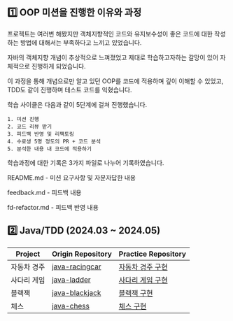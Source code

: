 <br><br>
## 1️⃣ OOP 미션을 진행한 이유와 과정
프로젝트는 여러번 해봤지만 객체지향적인 코드와 유지보수성이 좋은 코드에 대한 작성하는 방법에 대해서는 부족하다고 느끼고 있었습니다.

자바의 객체지향 개념이 추상적으로 느껴졌었고 제대로 학습하고자하는 갈망이 있어 자체적으로 진행하게 되었습니다.

이 과정을 통해 개념으로만 알고 있던 OOP를 코드에 적용하며 깊이 이해할 수 있었고, TDD도 같이 진행하며 테스트 코드를 익혔습니다.

학습 사이클은 다음과 같이 5단계에 걸쳐 진행했습니다.

```
1. 미션 진행
2. 코드 리뷰 받기
3. 피드백 반영 및 리팩토링
4. 수료생 5명 정도의 PR + 코드 분석
5. 분석한 내용 내 코드에 적용하기
```

학습과정에 대한 기록은 3가지 파일로 나누어 기록하였습니다.

README.md - 미션 요구사항 및 자문자답한 내용

feedback.md - 피드백 내용

fd-refactor.md - 피드백 반영 내용

## 2️⃣ Java/TDD (2024.03 ~ 2024.05)

|Project|Origin Repository|Practice Repository|
|------|---|---|
|자동차 경주|[java-racingcar](https://github.com/PgmJun/java-racingcar/tree/step2)|[자동차 경주 구현](https://github.com/sgo722/java-racingcar)
|사다리 게임|[java-ladder](https://github.com/PgmJun/java-ladder/tree/step2)|[사다리 게임 구현](https://github.com/sgo722/java-ladder/tree/jun)
|블랙잭|[java-blackjack](https://github.com/PgmJun/java-blackjack/tree/step2)|[블랙잭 구현](https://github.com/sgo722/java-blackjack/tree/jun)
|체스|[java-chess](https://github.com/PgmJun/java-chess/tree/step2)|[체스 구현](https://github.com/sgo722/java-chess/tree/step2_no_square)| 

<br><br>
